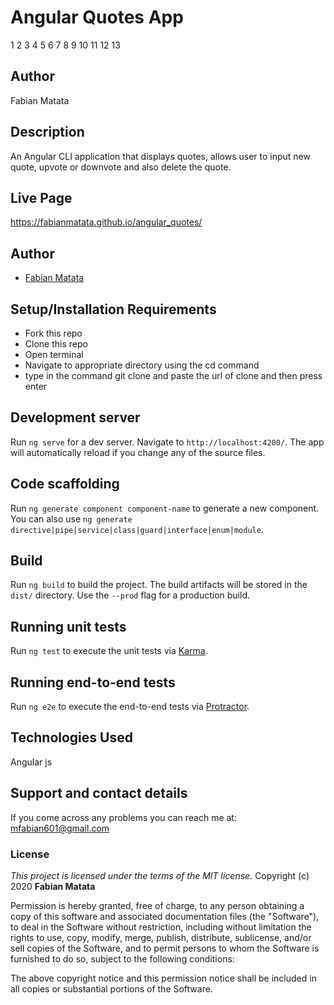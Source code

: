 # Angular Quotes App
1 2 3 4 5 6 7 8 9 10 11 12 13
## Author
Fabian Matata
## Description
An Angular CLI application that displays quotes, allows user to input new quote, upvote or downvote and also delete the quote.
## Live Page
https://fabianmatata.github.io/angular_quotes/
## Author
- [Fabian Matata](https://github.com/FabianMatata)
## Setup/Installation Requirements
* Fork this repo
* Clone this repo 
* Open terminal
* Navigate to appropriate directory using the cd command
* type in the command git clone and paste the url of clone and then press enter 

## Development server

Run `ng serve` for a dev server. Navigate to `http://localhost:4200/`. The app will automatically reload if you change any of the source files.

## Code scaffolding

Run `ng generate component component-name` to generate a new component. You can also use `ng generate directive|pipe|service|class|guard|interface|enum|module`.

## Build

Run `ng build` to build the project. The build artifacts will be stored in the `dist/` directory. Use the `--prod` flag for a production build.

## Running unit tests

Run `ng test` to execute the unit tests via [Karma](https://karma-runner.github.io).

## Running end-to-end tests

Run `ng e2e` to execute the end-to-end tests via [Protractor](http://www.protractortest.org/).

## Technologies Used
Angular js
## Support and contact details
If you come across any problems you can reach me at: mfabian601@gmail.com
### License
*This project is licensed under the terms of the MIT license.*
Copyright (c) 2020 **Fabian Matata**

Permission is hereby granted, free of charge, to any person obtaining a copy
of this software and associated documentation files (the "Software"), to deal
in the Software without restriction, including without limitation the rights
to use, copy, modify, merge, publish, distribute, sublicense, and/or sell
copies of the Software, and to permit persons to whom the Software is
furnished to do so, subject to the following conditions:

The above copyright notice and this permission notice shall be included in all
copies or substantial portions of the Software.


